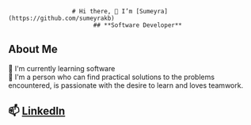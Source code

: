                       # Hi there, 👋 I’m [Sumeyra](https://github.com/sumeyrakb)
                            ## **Software Developer**
 ## About Me
 🤖 I'm currently learning software  
 🌱 I'm a person who can find practical solutions to the problems encountered, is passionate with the desire to learn and loves teamwork.
 ## 📫 [LinkedIn](https://www.linkedin.com/in/s%C3%BCmeyra-ye%C5%9Fim-karab%C3%B6cek-42b9a5150/)

<!---
sumeyrakb/sumeyrakb is a ✨ special ✨ repository because its `README.md` (this file) appears on your GitHub profile.
You can click the Preview link to take a look at your changes.
--->
